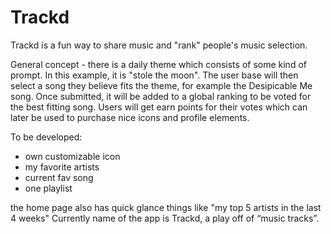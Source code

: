 # Trackd

Trackd is a fun way to share music and "rank" people's music selection.

General concept - there is a daily theme which consists of some kind of prompt. In this example, it is "stole the moon". The user base will then select a song they believe fits the theme, for example the Desipicable Me song. Once submitted, it will be added to a global ranking to be voted for the best fitting song. Users will get earn points for their votes which can later be used to purchase nice icons and profile elements.

To be developed: 
- own customizable icon
- my favorite artists
- current fav song
- one playlist

the home page also has quick glance things like "my top 5 artists in the last 4 weeks"
Currently name of the app is Trackd, a play off of “music tracks”.
